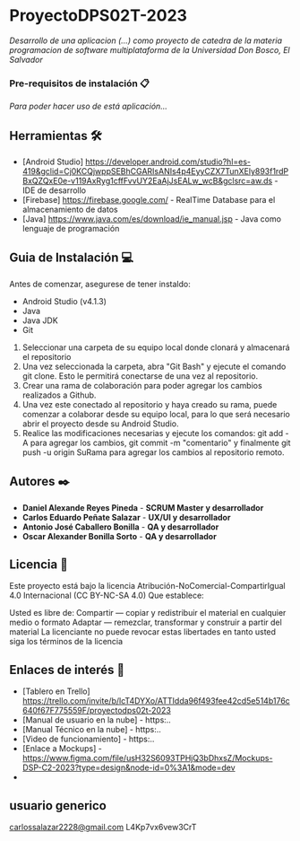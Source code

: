 # ProyectoDPS02T-2023
_Desarrollo de una aplicacion (...) como proyecto de catedra de la materia programacion de software multiplataforma de la Universidad Don Bosco, El Salvador_

### Pre-requisitos de instalación 📋

_Para poder hacer uso de está aplicación..._

## Herramientas 🛠️

* [Android Studio] https://developer.android.com/studio?hl=es-419&gclid=Cj0KCQjwppSEBhCGARIsANIs4p4EyyCZX7TunXEly893f1rdPBxQZQxE0e-v119AxRyg1cffFvvUY2EaAjJsEALw_wcB&gclsrc=aw.ds - IDE de desarrollo
* [Firebase] https://firebase.google.com/ - RealTime Database para el almacenamiento de datos
* [Java] https://www.java.com/es/download/ie_manual.jsp - Java como lenguaje de programación

## Guia de Instalación 💻

Antes de comenzar, asegurese de tener instaldo:

* Android Studio (v4.1.3)
* Java
* Java JDK
* Git

1. Seleccionar una carpeta de su equipo local donde clonará y almacenará el repositorio
2. Una vez seleccionada la carpeta, abra "Git Bash" y ejecute el comando git clone. Esto le permitirá conectarse de una vez al repositorio.
3. Crear una rama de colaboración para poder agregar los cambios realizados a Github.
4. Una vez este conectado al repositorio y haya creado su rama, puede comenzar a colaborar desde su equipo local, para lo que será necesario abrir el proyecto desde su Android Studio.
5. Realice las modificaciones necesarias y ejecute los comandos: git add -A para agregar los cambios, git commit -m "comentario" y finalmente git push -u origin SuRama para agregar los cambios al repositorio remoto.

## Autores ✒️

* **Daniel Alexande Reyes Pineda** - **SCRUM Master y desarrollador**
* **Carlos Eduardo Peñate Salazar** - **UX/UI y desarrollador**
* **Antonio José Caballero Bonilla** - **QA y desarrollador**
* **Oscar Alexander Bonilla Sorto** - **QA y desarrollador**


## Licencia 📄

Este proyecto está bajo la licencia Atribución-NoComercial-CompartirIgual 4.0 Internacional (CC BY-NC-SA 4.0)
Que establece:

Usted es libre de:
Compartir — copiar y redistribuir el material en cualquier medio o formato
Adaptar — remezclar, transformar y construir a partir del material
La licenciante no puede revocar estas libertades en tanto usted siga los términos de la licencia

## Enlaces de interés 👀

* [Tablero en Trello] https://trello.com/invite/b/lcT4DYXo/ATTIdda96f493fee42cd5e514b176c640f67F775559F/proyectodps02t-2023
* [Manual de usuario en la nube] - https:..
* [Manual Técnico en la nube] - https:..
* [Video de funcionamiento] - https:..
* [Enlace a Mockups] - https://www.figma.com/file/usH32S6093TPHjQ3bDhxsZ/Mockups-DSP-C2-2023?type=design&node-id=0%3A1&mode=dev
* 
## usuario generico
carlossalazar2228@gmail.com
L4Kp7vx6vew3CrT
